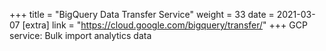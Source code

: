 +++
title = "BigQuery Data Transfer Service"
weight = 33
date = 2021-03-07
[extra]
link = "https://cloud.google.com/bigquery/transfer/"
+++
GCP service: Bulk import analytics data

